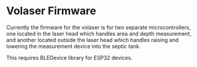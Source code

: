 # Volaser Firmware
Currently the firmware for the volaser is for two separate microcontrollers, one located in the laser head which handles area and depth measurement, and another located outside the laser head which handles raising and lowering the measurement device into the septic tank.

This requires BLEDevice library for ESP32 devices.